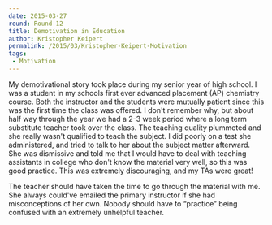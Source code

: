 ```yaml
---
date: 2015-03-27
round: Round 12
title: Demotivation in Education
author: Kristopher Keipert
permalink: /2015/03/Kristopher-Keipert-Motivation
tags:
 - Motivation
---
```

My demotivational story took place during my senior year of high school. I was a student in my schools first ever advanced placement (AP) chemistry course. Both the instructor and the students were mutually patient since this was the first time the class was offered. I don't remember why, but about half way through the year we had a 2-3 week period where a long term substitute teacher took over the class. The teaching quality plummeted and she really wasn't qualified to teach the subject. I did poorly on a test she administered, and tried to talk to her about the subject matter afterward. She was dismissive and told me that I would have to deal with teaching assistants in college who don't know the material very well, so this was good practice. This was extremely discouraging, and my TAs were great!

The teacher should have taken the time to go through the material with me. She always could've emailed the primary instructor if she had misconceptions of her own. Nobody should have to “practice” being confused with an extremely unhelpful teacher. 